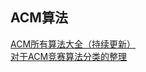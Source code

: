 ## ACM算法



[ACM所有算法大全（持续更新）](https://blog.csdn.net/qq_41289920/article/details/88072948)  
[对于ACM竞赛算法分类的整理](https://blog.csdn.net/matrixbbs/article/details/79086468)  